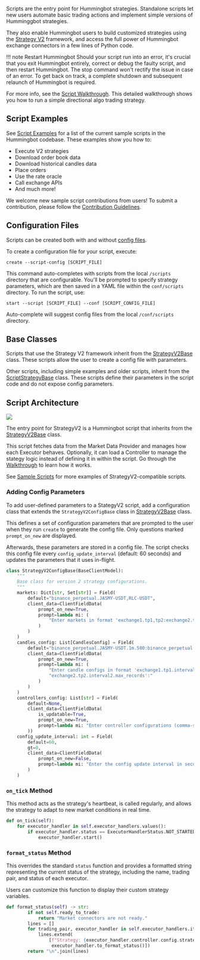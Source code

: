 Scripts are the entry point for Hummingbot strategies. Standalone scripts let new users automate basic trading actions and implement simple versions of Humminggbot strategies.

They also enable Hummingbot users to build customized strategies using the [Strategy V2](/strategies) framework, and access the full power of Hummingbot exchange connectors in a few lines of Python code.

!!! note Restart Hummingbot
     Should your script run into an error, it's crucial that you exit Hummingbot entirely, correct or debug the faulty script, and then restart Hummingbot. The stop command won't rectify the issue in case of an error. To get back on track, a complete shutdown and subsequent relaunch of Hummingbot is required.

For more info, see the [Script Walkthrough](/v2-strategies/walkthrough/). This detailed walkthrough shows you how to run a simple directional algo trading strategy.

## Script Examples

See [Script Examples](examples.md) for a list of the current sample scripts in the Hummingbot codebase. These examples show you how to:

- Execute V2 strategies
- Download order book data
- Download historical candles data
- Place orders
- Use the rate oracle
- Call exchange APIs
- And much more!

We welcome new sample script contributions from users! To submit a contribution, please follow the [Contribution Guidelines](../developers/contributions.md).

## Configuration Files

Scripts can be created both with and without [config files](/client/config-files/).

To create a configuration file for your script, execute:

```shell
create --script-config [SCRIPT_FILE]
```

This command auto-completes with scripts from the local `/scripts` directory that are configurable. You'll be prompted to specify strategy parameters, which are then saved in a YAML file within the `conf/scripts` directory. To run the script, use:

```shell
start --script [SCRIPT_FILE] --conf [SCRIPT_CONFIG_FILE]
```

Auto-complete will suggest config files from the local `/conf/scripts` directory.

## Base Classes

Scripts that use the Strategy V2 framework inherit from the [StrategyV2Base](https://github.com/hummingbot/hummingbot/blob/development/hummingbot/strategy/strategy_v2_base.py) class. These scripts allow the user to create a config file with parameters.

Other scripts, including simple examples and older scripts, inherit from the [ScriptStrategyBase](https://github.com/hummingbot/hummingbot/blob/development/hummingbot/strategy/script_strategy_base.py) class. These scripts define their parameters in the script code and do not expose config parameters.

## Script Architecture

[![](./diagrams/14.png)](./diagrams/14.png)

The entry point for StrategyV2 is a Hummingbot script that inherits from the [StrategyV2Base](https://github.com/hummingbot/hummingbot/blob/development/hummingbot/strategy/strategy_v2_base.py) class. 

This script fetches data from the Market Data Provider and manages how each Executor behaves. Optionally, it can load a Controller to manage the stategy logic instead of defining it in within the script. Go through the [Walkthrough](./walkthrough.md) to learn how it works. 

See [Sample Scripts](/v2-strategies/examples) for more examples of StrategyV2-compatible scripts.

### Adding Config Parameters

To add user-defined parameters to a StategyV2 script, add a configuration class that extends the `StrategyV2ConfigBase` class in [StrategyV2Base](https://github.com/hummingbot/hummingbot/blob/development/hummingbot/strategy/strategy_v2_base.py) class.  

This defines a set of configuration parameters that are prompted to the user when they run `create` to generate the config file. Only questions marked `prompt_on_new` are displayed.

Afterwards, these parameters are stored in a config file. The script checks this config file every `config_update_interval` (default: 60 seconds) and updates the parameters that it uses in-flight.

```python
class StrategyV2ConfigBase(BaseClientModel):
    """
    Base class for version 2 strategy configurations.
    """
    markets: Dict[str, Set[str]] = Field(
        default="binance_perpetual.JASMY-USDT,RLC-USDT",
        client_data=ClientFieldData(
            prompt_on_new=True,
            prompt=lambda mi: (
                "Enter markets in format 'exchange1.tp1,tp2:exchange2.tp1,tp2':"
            )
        )
    )
    candles_config: List[CandlesConfig] = Field(
        default="binance_perpetual.JASMY-USDT.1m.500:binance_perpetual.RLC-USDT.1m.500",
        client_data=ClientFieldData(
            prompt_on_new=True,
            prompt=lambda mi: (
                "Enter candle configs in format 'exchange1.tp1.interval1.max_records:"
                "exchange2.tp2.interval2.max_records':"
            )
        )
    )
    controllers_config: List[str] = Field(
        default=None,
        client_data=ClientFieldData(
            is_updatable=True,
            prompt_on_new=True,
            prompt=lambda mi: "Enter controller configurations (comma-separated file paths), leave it empty if none: "
        ))
    config_update_interval: int = Field(
        default=60,
        gt=0,
        client_data=ClientFieldData(
            prompt_on_new=False,
            prompt=lambda mi: "Enter the config update interval in seconds (e.g. 60): ",
        )
    )
```

### `on_tick` Method

This method acts as the strategy's heartbeat, is called regularly, and allows the strategy to adapt to new market conditions in real time.

```python
def on_tick(self):
    for executor_handler in self.executor_handlers.values():
        if executor_handler.status == ExecutorHandlerStatus.NOT_STARTED:
            executor_handler.start()
```

### `format_status` Method

This overrides the standard `status` function and provides a formatted string representing the current status of the strategy, including the name, trading pair, and status of each executor.

Users can customize this function to display their custom strategy variables.

```python
def format_status(self) -> str:
        if not self.ready_to_trade:
            return "Market connectors are not ready."
        lines = []
        for trading_pair, executor_handler in self.executor_handlers.items():
            lines.extend(
                [f"Strategy: {executor_handler.controller.config.strategy_name} | Trading Pair: {trading_pair}",
                 executor_handler.to_format_status()])
        return "\n".join(lines)
```

